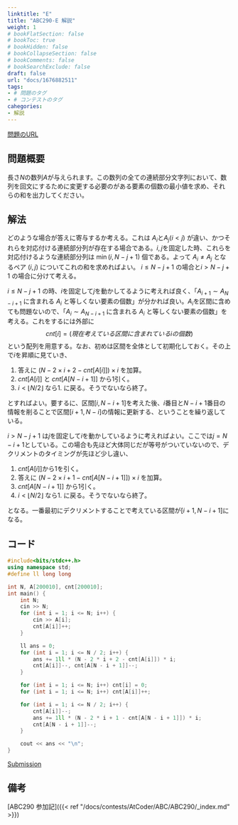 ```yaml
---
linktitle: "E"
title: "ABC290-E 解説"
weight: 1
# bookFlatSection: false
# bookToc: true
# bookHidden: false
# bookCollapseSection: false
# bookComments: false
# bookSearchExclude: false
draft: false
url: "docs/1676882511"
tags:
- # 問題のタグ
- # コンテストのタグ
cahegories:
- 解説
---
```


[問題のURL](https://atcoder.jp/contests/abc290/tasks/abc290_e)

## 問題概要
長さ$N$の数列$A$が与えられます。この数列の全ての連続部分文字列において、数列を回文にするために変更する必要のがある要素の個数の最小値を求め、それらの和を出力してください。

## 解法
どのような場合が答えに寄与するか考える。これは $A_i$と$A_j(i<j)$ が違い、かつそれらを対応付ける連続部分列が存在する場合である。$i, j$を固定した時、これらを対応付けるような連続部分列は $\min(i, N - j + 1)$ 個である。よって $A_i\neq A_j$ となるペア $(i, j)$ についてこれの和を求めればよい。
$i \leq N - j + 1$ の場合と$i > N - j + 1$ の場合に分けて考える。

$i \leq N - j + 1$ の時、$i$を固定して$j$を動かしてるように考えれば良く、「$A_{i+1}\sim A_{N-i+1}$ に含まれる $A_{i}$ と等しくない要素の個数」が分かれば良い。$A_i$を区間に含めても問題ないので、「$A_{i}\sim A_{N-i+1}$ に含まれる $A_{i}$ と等しくない要素の個数」を考える。これをするには外部に 
$$ cnt[i]=(現在考えている区間に含まれているiの個数)$$ 
という配列を用意する。なお、初めは区間を全体として初期化しておく。その上で$i$を昇順に見ていき、
1. 答えに $(N - 2 \times i + 2 - cnt[A[i]]) \times i$ を加算。
2. $cnt[A[i]]$ と $cnt[A[N - i + 1]]$ から$1$引く。
3. $i < \lfloor N / 2 \rfloor$ なら1. に戻る。そうでないなら終了。

とすればよい。要するに、区間$[i, N-i+1]$を考えた後、$i$番目と$N-i+1$番目の情報を削ることで区間$[i+1,N-i]$の情報に更新する、ということを繰り返している。

$i > N - j + 1$ は$j$を固定して$i$を動かしているように考えればよい。ここでは$j=N-i+1$としている。この場合も先ほど大体同じだが等号がついていないので、デクリメントのタイミングが先ほど少し違い、
1. $cnt[A[i]]$から$1$を引く。
2. 答えに $(N - 2 \times i + 1 - cnt[A[N - i + 1]]) \times i$ を加算。
3. $cnt[A[N - i + 1]]$ から$1$引く。
4. $i < \lfloor N / 2 \rfloor$ なら1. に戻る。そうでないなら終了。

となる。一番最初にデクリメントすることで考えている区間が$[i+1, N-i+1]$になる。

## コード

```cpp
#include<bits/stdc++.h>
using namespace std;
#define ll long long

int N, A[200010], cnt[200010];
int main() {
    int N;
    cin >> N;
    for (int i = 1; i <= N; i++) {
        cin >> A[i];
        cnt[A[i]]++;
    }

    ll ans = 0;
    for (int i = 1; i <= N / 2; i++) {
        ans += 1ll * (N - 2 * i + 2 - cnt[A[i]]) * i;
        cnt[A[i]]--, cnt[A[N - i + 1]]--;
    }

    for (int i = 1; i <= N; i++) cnt[i] = 0;
    for (int i = 1; i <= N; i++) cnt[A[i]]++;

    for (int i = 1; i <= N / 2; i++) {
        cnt[A[i]]--;
        ans += 1ll * (N - 2 * i + 1 - cnt[A[N - i + 1]]) * i;
        cnt[A[N - i + 1]]--;
    }

    cout << ans << "\n";
}
```
[Submission](https://atcoder.jp/contests/abc290/submissions/39064881)
## 備考

[ABC290 参加記]({{< ref "/docs/contests/AtCoder/ABC/ABC290/_index.md" >}})